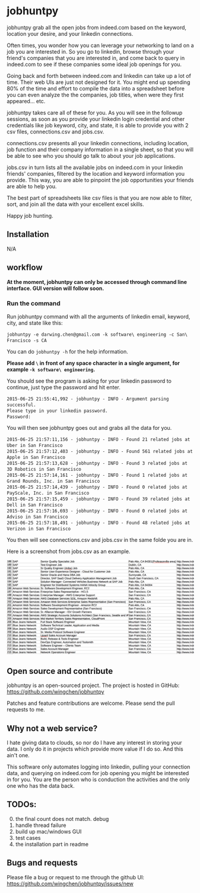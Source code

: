 # jobhuntpy

jobhuntpy grab all the open jobs from indeed.com based on the keyword, location your desire, and your linkedin connections.

Often times, you wonder how you can leverage your networking to land on a job you are interested in. So you go to linkedin, 
browse through your friend's companies that you are interested in, and come back to query in indeed.com to see if these 
companies some ideal job openings for you.

Going back and forth between indeed.com and linkedin can take up a lot of time. Their web UIs are just not designed for it.
You might end up spending 80% of the time and effort to compile the data into a spreadsheet before you can even analyze
the the companies, job titles, when were they first appeared... etc.

jobhuntpy takes care all of these for you. As you will see in the followup sessions, as soon as you provide your linkedin
login credential and other credentials like job keyword, city, and state, it is able to provide you with 2 csv files,
connections.csv and jobs.csv.

connections.csv presents all your linkedin connections, including location, job function and their company information 
in a single sheet, so that you will be able to see who you should go talk to about your job applications.
 
jobs.csv in turn lists all the available jobs on indeed.com in your linkedin friends' companies, filtered by the
location and keyword information you provide. This way, you are able to pinpoint the job opportunities your
friends are able to help you.

The best part of spreadsheets like csv files is that you are now able to filter, sort, and join all the data with your
excellent excel skills.

Happy job hunting.

## Installation

N/A

## workflow

**At the moment, jobhuntpy can only be accessed through command line interface. GUI version will follow soon.**

### Run the command

Run jobhuntpy command with all the arguments of linkedin email, keyword, city, and state like this:

```
jobhuntpy -e darwing.chen@gmail.com -k software\ engineering -c San\ Francisco -s CA
```

You can do `jobhuntpy -h` for the help information.

**Please add `\` in front of any space character in a single argument, for example `-k software\ engineering`.**

You should see the program is asking for your linkedin password to continue, just type the password and hit enter.

```
2015-06-25 21:55:41,992 - jobhuntpy - INFO - Argument parsing successful.
Please type in your linkedin password.
Password: 
```

You will then see jobhuntpy goes out and grabs all the data for you.

```
2015-06-25 21:57:11,156 - jobhuntpy - INFO - Found 21 related jobs at Uber in San Francisco
2015-06-25 21:57:12,403 - jobhuntpy - INFO - Found 561 related jobs at Apple in San Francisco
2015-06-25 21:57:13,628 - jobhuntpy - INFO - Found 3 related jobs at 3D Robotics in San Francisco
2015-06-25 21:57:14,161 - jobhuntpy - INFO - Found 1 related jobs at Grand Rounds, Inc. in San Francisco
2015-06-25 21:57:14,439 - jobhuntpy - INFO - Found 0 related jobs at PayScale, Inc. in San Francisco
2015-06-25 21:57:15,459 - jobhuntpy - INFO - Found 39 related jobs at Dell in San Francisco
2015-06-25 21:57:16,693 - jobhuntpy - INFO - Found 0 related jobs at Adviso in San Francisco
2015-06-25 21:57:18,491 - jobhuntpy - INFO - Found 48 related jobs at Verizon in San Francisco
```

You then will see connections.csv and jobs.csv in the same folde you are in.

Here is a screenshot from jobs.csv as an example.

![jobhuntpy screenshot](screenshot.png)

## Open source and contribute

jobhuntpy is an open-sourced project. The project is hosted in GitHub: https://github.com/wingchen/jobhuntpy

Patches and feature contributions are welcome. Please send the pull requests to me.

## Why not a web service?

I hate giving data to clouds, so nor do I have any interest in storing your data. I only do it in projects which provide
more value if I do so. And this ain't one.

This software only automates logging into linkedin, pulling your connection data, and querying on indeed.com for job
opening you might be interested in for you. You are the person who is conduction the activities and the only one who
has the data back.

## TODOs:

0. the final count does not match. debug
1. handle thread failure
2. build up mac/windows GUI
3. test cases
4. the installation part in readme

## Bugs and requests

Please file a bug or request to me through the github UI: https://github.com/wingchen/jobhuntpy/issues/new